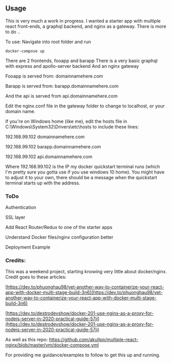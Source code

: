 ## Usage
This is very much a work in progress. I wanted a starter app with multiple react front-ends, a graphql backend, and nginx as a gateway.  There is more to do .. 

To use: Navigate into root folder and run 
```
docker-compose up
```
There are 2 frontends, fooapp and barapp
There is a very basic graphql with express and apollo-server backend
And an nginx gateway

Fooapp is served from: domainnamehere.com

Barapp is served from: barapp.domainnamehere.com

And the api is served from api.domainnamehere.com

Edit the nginx.conf file in the gateway folder to change to localhost, or your domain name. 

If you're on Windows home (like me), edit the hosts file in C:\Windows\System32\Drivers\etc\hosts to include these lines:

192.168.99.102 domainnamehere.com

192.168.99.102 barapp.domainnamehere.com

192.168.99.102 api.domainnamehere.com

Where 192.168.99.102 is the IP my docker quickstart terminal runs (which I'm pretty sure you gotta use if you use windows 10 home). You might have to adjust it to your own, there should be a message when the quickstart terminal starts up with the address. 

### ToDo 

Authentication

SSL layer

Add React Router/Redux to one of the starter apps

Understand Docker files/nginx configuration better

Deployment Example

### Credits:
This was a weekend project, starting knowing very little about docker/nginx. Credit goes to these articles: 

[https://dev.to/phuonghau98/yet-another-way-to-containerize-your-react-app-with-docker-multi-stage-build-3n6](https://dev.to/phuonghau98/yet-another-way-to-containerize-your-react-app-with-docker-multi-stage-build-3n6)

[https://dev.to/destrodevshow/docker-201-use-nginx-as-a-proxy-for-nodejs-server-in-2020-practical-guide-57ji](https://dev.to/destrodevshow/docker-201-use-nginx-as-a-proxy-for-nodejs-server-in-2020-practical-guide-57ji)

As well as this repo: https://github.com/akullpp/multiple-react-nginx/blob/master/vm/docker-compose.yml

For providing me guidance/examples to follow to get this up and running.
